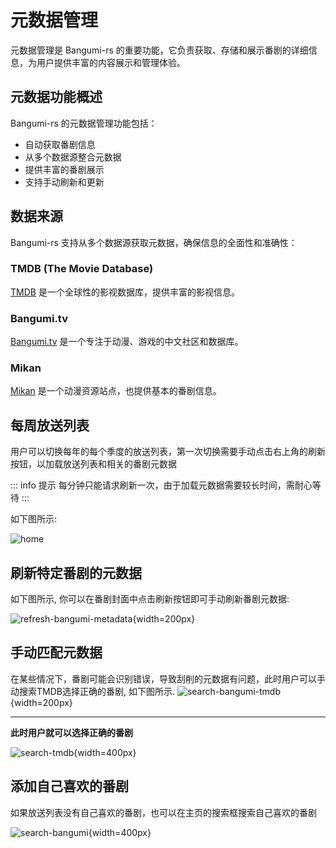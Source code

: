 # 元数据管理

元数据管理是 Bangumi-rs 的重要功能，它负责获取、存储和展示番剧的详细信息，为用户提供丰富的内容展示和管理体验。

## 元数据功能概述

Bangumi-rs 的元数据管理功能包括：

- 自动获取番剧信息
- 从多个数据源整合元数据
- 提供丰富的番剧展示
- 支持手动刷新和更新

## 数据来源

Bangumi-rs 支持从多个数据源获取元数据，确保信息的全面性和准确性：

### TMDB (The Movie Database)

[TMDB](https://www.themoviedb.org/) 是一个全球性的影视数据库，提供丰富的影视信息。

### Bangumi.tv

[Bangumi.tv](https://bgm.tv/) 是一个专注于动漫、游戏的中文社区和数据库。

### Mikan

[Mikan](https://mikanani.me/) 是一个动漫资源站点，也提供基本的番剧信息。

## 每周放送列表

用户可以切换每年的每个季度的放送列表，第一次切换需要手动点击右上角的刷新按钮，以加载放送列表和相关的番剧元数据

::: info 提示
每分钟只能请求刷新一次，由于加载元数据需要较长时间，需耐心等待
:::

如下图所示:

![home](/screenshot/home.png)

## 刷新特定番剧的元数据

如下图所示, 你可以在番剧封面中点击刷新按钮即可手动刷新番剧元数据:

![refresh-bangumi-metadata](/screenshot/refresh-bangumi-metadata.png){width=200px}


## 手动匹配元数据

在某些情况下，番剧可能会识别错误，导致刮削的元数据有问题，此时用户可以手动搜索TMDB选择正确的番剧, 如下图所示.
![search-bangumi-tmdb](/screenshot/search-bangumi-tmdb.png){width=200px}

---

**此时用户就可以选择正确的番剧**

![search-tmdb](/screenshot/search-tmdb.png){width=400px}


## 添加自己喜欢的番剧

如果放送列表没有自己喜欢的番剧，也可以在主页的搜索框搜索自己喜欢的番剧

![search-bangumi](/screenshot/search-bangumi.png){width=400px}